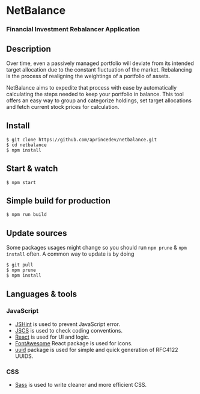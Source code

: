 # NetBalance
### Financial Investment Rebalancer Application

## Description
Over time, even a passively managed portfolio will deviate from its intended target allocation due to the constant fluctuation of the market. Rebalancing is the process of realigning the weightings of a portfolio of assets.

NetBalance aims to expedite that process with ease by automatically calculating the steps needed to keep your portfolio in balance. This tool offers an easy way to group and categorize holdings, set target allocations and fetch current stock prices for calculation.

## Install

    $ git clone https://github.com/aprincedev/netbalance.git
    $ cd netbalance
    $ npm install

## Start & watch

    $ npm start

## Simple build for production

    $ npm run build

## Update sources

Some packages usages might change so you should run `npm prune` & `npm install` often.
A common way to update is by doing

    $ git pull
    $ npm prune
    $ npm install

## Languages & tools

### JavaScript

- [JSHint](http://www.jshint.com/docs/) is used to prevent JavaScript error.
- [JSCS](https://npmjs.org/package/jscs) is used to check coding conventions.
- [React](http://facebook.github.io/react) is used for UI and logic.
- [FontAwesome](https://fontawesome.com/) React package is used for icons.
- [uuid](https://fontawesome.com/) package is used for simple and quick generation of RFC4122 UUIDS.

### CSS

- [Sass](https://sass-lang.com/) is used to write cleaner and more efficient CSS.
